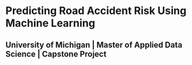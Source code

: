 # Predicting Road Accident Risk Using Machine Learning
## University of Michigan | Master of Applied Data Science | Capstone Project

#### 
